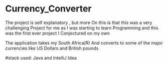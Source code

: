 # Currency_Converter

The project is self explanatory , but more 
On this is that this was a very challenging 
Project for me as I was starting to learn 
Programming and this was the first ever project I
Conjectured on my own

The application takes my South Africa(R)
And converts to some of the major currencies like
US Dollars and British pounds 

#stack used:
Java and IntelliJ Idea
